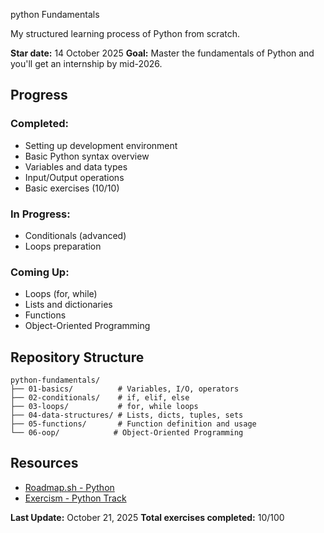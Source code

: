 python Fundamentals

My structured learning process of Python from scratch.

**Star date:** 14 October 2025
**Goal:** Master the fundamentals of Python and you'll get an internship by mid-2026.

## Progress

### Completed:
- Setting up development environment
- Basic Python syntax overview
- Variables and data types 
- Input/Output operations 
- Basic exercises (10/10)

### In Progress:
- Conditionals (advanced)
- Loops preparation

###  Coming Up:
- Loops (for, while)
- Lists and dictionaries
- Functions
- Object-Oriented Programming
## Repository Structure
```
python-fundamentals/
├── 01-basics/          # Variables, I/O, operators
├── 02-conditionals/    # if, elif, else
├── 03-loops/           # for, while loops
├── 04-data-structures/ # Lists, dicts, tuples, sets
├── 05-functions/       # Function definition and usage
└── 06-oop/            # Object-Oriented Programming
```
## Resources

- [Roadmap.sh - Python](https://roadmap.sh/python)
- [Exercism - Python Track](https://exercism.org/tracks/python)

**Last Update:** October 21, 2025
**Total exercises completed:** 10/100  
